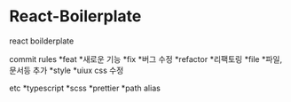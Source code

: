 # React-Boilerplate
react boilderplate

commit rules
*feat
  *새로운 기능
*fix
  *버그 수정
*refactor
  *리팩토링
*file
  *파일, 문서등 추가
*style
  *uiux css 수정

etc
*typescript
*scss
*prettier
*path alias
